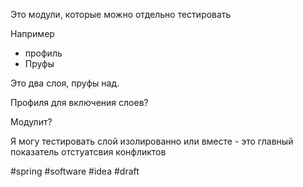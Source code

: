 Это модули, которые можно отдельно тестировать 

Например 
- профиль
- Пруфы

Это два слоя, пруфы над.

Профиля для включения слоев?

Модулит?

Я могу тестировать слой изолированно или вместе - это главный показатель отстуатсвия конфликтов 

#spring #software #idea
#draft